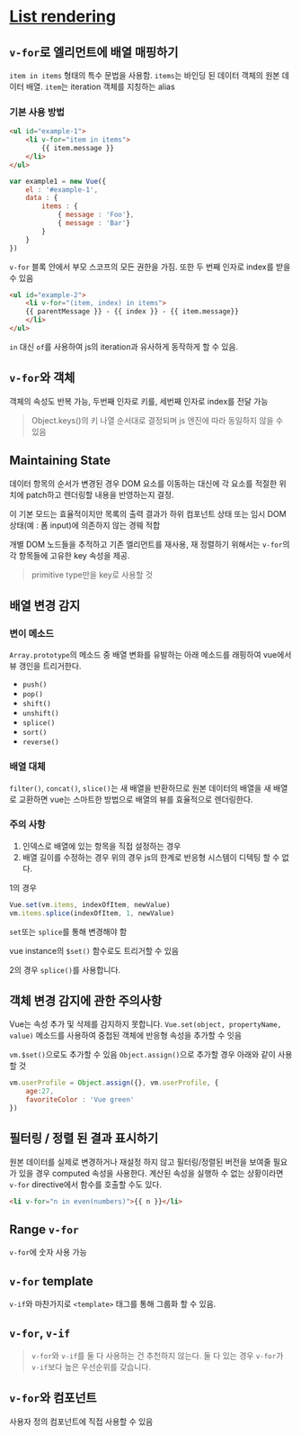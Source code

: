 # [List rendering](https://kr.vuejs.org/v2/guide/list.html)

## `v-for`로 엘리먼트에 배열 매핑하기
`item in items` 형태의 특수 문법을 사용함. `items`는 바인딩 된 데이터 객체의 원본 데이터 배열. `item`는 iteration 객체를 지칭하는 alias

### 기본 사용 방법
```html
<ul id="example-1">
    <li v-for="item in items">
        {{ item.message }}
    </li>
</ul>
```

```js
var example1 = new Vue({
    el : '#example-1',
    data : {
        items : {
            { message : 'Foo'},
            { message : 'Bar'}
        }
    }
})
```

`v-for` 블록 안에서 부모 스코프의 모든 권한을 가짐. 또한 두 번째 인자로 index를 받을 수 있음
```html
<ul id="example-2">
    <li v-for="(item, index) in items">
    {{ parentMessage }} - {{ index }} - {{ item.message}}
    </li>
</ul>
```

`in` 대신 `of`를 사용하여 js의 iteration과 유사하게 동작하게 할 수 있음.

## `v-for`와 객체
객체의 속성도 반복 가능, 두번째 인자로 키를, 세번째 인자로 index를 전달 가능

> Object.keys()의 키 나열 순서대로 결정되며 js 엔진에 따라 동일하지 않을 수 있음

## Maintaining State
데이터 항목의 순서가 변경된 경우 DOM 요소를 이동하는 대신에 각 요소를 적절한 위치에 patch하고 렌더링할 내용을 반영하는지 결정.

이 기본 모드는 효율적이지만 목록의 출력 결과가 하위 컴포넌트 상태 또는 임시 DOM 상태(예 : 폼 input)에 의존하지 않는 경웨 적합

개별 DOM 노드들을 추적하고 기존 엘리먼트를 재사용, 재 정렬하기 위해서는 `v-for`의 각 항목들에 고유한 key 속성을 제공.

> primitive type만을 key로 사용할 것

## 배열 변경 감지
### 변이 메소드
`Array.prototype`의 메소드 중 배열 변화를 유발하는 아래 메소드를 래핑하여 vue에서 뷰 갱인을 트리거한다.
- `push()`
- `pop()`
- `shift()`
- `unshift()`
- `splice()`
- `sort()`
- `reverse()`

### 배열 대체
`filter()`, `concat()`, `slice()`는 새 배열을 반환하므로 원본 데이터의 배열을 새 배열로 교환하면 vue는 스마트한 방법으로 배열의 뷰를 효율적으로 렌더링한다.

### 주의 사항
1. 인덱스로 배열에 있는 항목을 직접 설정하는 경우
2. 배열 길이를 수정하는 경우
위의 경우 js의 한계로 반응형 시스템이 디텍팅 할 수 없다.

1의 경우
```js
Vue.set(vm.items, indexOfItem, newValue)
vm.items.splice(indexOfItem, 1, newValue)
```
`set`또는 `splice`를 통해 변경해야 함

vue instance의 `$set()` 함수로도 트리거할 수 있음

2의 경우 `splice()`를 사용합니다.

## 객체 변경 감지에 관한 주의사항
Vue는 속성 추가 및 삭제를 감지하지 못합니다.
`Vue.set(object, propertyName, value)` 메소드를 사용하여 중첩된 객체에 반응형 속성을 추가할 수 잇음

`vm.$set()`으로도 추가할 수 있음
`Object.assign()`으로 추가할 경우 아래와 같이 사용할 것

```js
vm.userProfile = Object.assign({}, vm.userProfile, {
    age:27,
    favoriteColor : 'Vue green'
})
```

## 필터링 / 정렬 된 결과 표시하기
원본 데이터를 실제로 변경하거나 재설정 하지 않고 필터링/정렬된 버전을 보여줄 필요가 있을 경우 computed 속성을 사용한다.
계산된 속성을 실행하 수 없는 상황이라면 `v-for` directive에서 함수를 호출할 수도 있다.
```html
<li v-for="n in even(numbers)">{{ n }}</li>
```

## Range `v-for`
`v-for`에 숫자 사용 가능

## `v-for` template
`v-if`와 마찬가지로 `<template>` 태그를 통해 그룹화 할 수 있음.

## `v-for`, `v-if`
> `v-for`와 `v-if`를 둘 다 사용하는 건 추천하지 않는다.
둘 다 있는 경우 `v-for`가 `v-if`보다 높은 우선순위를 갖습니다.

## `v-for`와 컴포넌트
사용자 정의 컴포넌트에 직접 사용할 수 있음